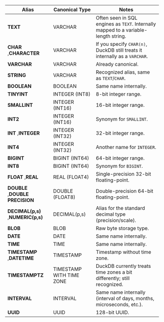 | **Alias** | **Canonical Type** | **Notes** |
| --------------- | ------------------------ | --------------- |
| **TEXT** | VARCHAR | Often seen in SQL engines as `TEXT`. Internally mapped to a variable-length string. |
| **CHAR** ,**CHARACTER** | VARCHAR | If you specify `CHAR(n)`, DuckDB still treats it internally as a `VARCHAR`. |
| **VARCHAR** | VARCHAR | Already canonical. |
| **STRING** | VARCHAR | Recognized alias, same as `TEXT`/`CHAR`. |
| **BOOLEAN** | BOOLEAN | Same name internally. |
| **TINYINT** | INTEGER (INT8) | 8-bit integer range. |
| **SMALLINT** | INTEGER (INT16) | 16-bit integer range. |
| **INT2** | INTEGER (INT16) | Synonym for `SMALLINT`. |
| **INT** ,**INTEGER** | INTEGER (INT32) | 32-bit integer range. |
| **INT4** | INTEGER (INT32) | Another name for `INTEGER`. |
| **BIGINT** | BIGINT (INT64) | 64-bit integer range. |
| **INT8** | BIGINT (INT64) | Synonym for `BIGINT`. |
| **FLOAT** ,**REAL** | REAL (FLOAT4) | Single-precision 32-bit floating-point. |
| **DOUBLE** ,**DOUBLE PRECISION** | DOUBLE (FLOAT8) | Double-precision 64-bit floating-point. |
| **DECIMAL(p,s)** ,**NUMERIC(p,s)** | DECIMAL(p,s) | Alias for the standard decimal type (precision/scale). |
| **BLOB** | BLOB | Raw byte storage type. |
| **DATE** | DATE | Same name internally. |
| **TIME** | TIME | Same name internally. |
| **TIMESTAMP** ,**DATETIME** | TIMESTAMP | Timestamp without time zone. |
| **TIMESTAMPTZ** | TIMESTAMP WITH TIME ZONE | DuckDB currently treats time zones a bit differently; still recognized. |
| **INTERVAL** | INTERVAL | Same name internally (interval of days, months, microseconds, etc.). |
| **UUID** | UUID | 128-bit UUID. |
